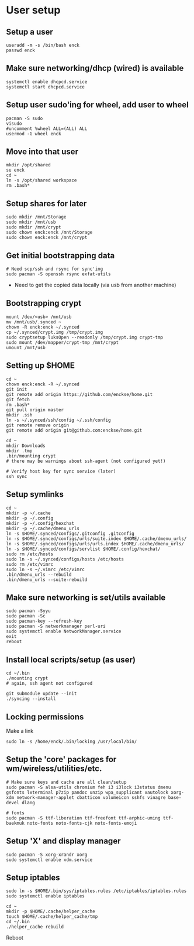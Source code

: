 # User setup

## Setup a user
```
useradd -m -s /bin/bash enck
passwd enck
```

## Make sure networking/dhcp (wired) is available
```
systemctl enable dhcpcd.service
systemctl start dhcpcd.service
```

## Setup user sudo'ing for wheel, add user to wheel
```
pacman -S sudo
visudo
#uncomment %wheel ALL=(ALL) ALL
usermod -G wheel enck
```

## Move into that user
```
mkdir /opt/shared
su enck
cd ~
ln -s /opt/shared workspace
rm .bash*
```

## Setup shares for later
```
sudo mkdir /mnt/Storage
sudo mkdir /mnt/usb
sudo mkdir /mnt/crypt
sudo chown enck:enck /mnt/Storage
sudo chown enck:enck /mnt/crypt
```

## Get initial bootstrapping data
```
# Need scp/ssh and rsync for sync'ing
sudo pacman -S openssh rsync exfat-utils
```

* Need to get the copied data locally (via usb from another machine)

## Bootstrapping crypt
```
mount /dev/<usb> /mnt/usb
mv /mnt/usb/.synced ~
chown -R enck:enck ~/.synced
cp ~/.synced/crypt.img /tmp/crypt.img
sudo cryptsetup luksOpen --readonly /tmp/crypt.img crypt-tmp
sudo mount /dev/mapper/crypt-tmp /mnt/crypt
umount /mnt/usb
```

## Setting up $HOME
```
cd ~
chown enck:enck -R ~/.synced
git init
git remote add origin https://github.com/enckse/home.git
git fetch
rm .bash*
git pull origin master
mkdir .ssh
ln -s ~/.synced/ssh/config ~/.ssh/config
git remote remove origin
git remote add origin git@github.com:enckse/home.git

cd ~
mkdir Downloads
mkdir .tmp
.bin/mounting crypt
# there may be warnings about ssh-agent (not configured yet!)

# Verify host key for sync service (later)
ssh sync
```

## Setup symlinks

```
cd ~
mkdir -p ~/.cache
mkdir -p ~/.config
mkdir -p ~/.config/hexchat
mkdir -p ~/.cache/dmenu_urls
ln -s $HOME/.synced/configs/.gitconfig .gitconfig
ln -s $HOME/.synced/configs/urls/suite.index $HOME/.cache/dmenu_urls/
ln -s $HOME/.synced/configs/urls/urls.index $HOME/.cache/dmenu_urls/
ln -s $HOME/.synced/configs/servlist $HOME/.config/hexchat/
sudo rm /etc/hosts
sudo ln -s ~/.synced/configs/hosts /etc/hosts
sudo rm /etc/vimrc
sudo ln -s ~/.vimrc /etc/vimrc
.bin/dmenu_urls --rebuild
.bin/dmenu_urls --suite-rebuild
```

## Make sure networking is set/utils available
```
sudo pacman -Syyu
sudo pacman -Sc
sudo pacman-key --refresh-key
sudo pacman -S networkmanager perl-uri
sudo systemctl enable NetworkManager.service
exit
reboot
```

## Install local scripts/setup (as user)
```
cd ~/.bin
./mounting crypt
# again, ssh agent not configured

git submodule update --init
./syncing --install
```

## Locking permissions

Make a link
```
sudo ln -s /home/enck/.bin/locking /usr/local/bin/
```

## Setup the 'core' packages for wm/wireless/utilities/etc.
```
# Make sure keys and cache are all clean/setup
sudo pacman -S alsa-utils chromium feh i3 i3lock i3status dmenu gsfonts lxterminal p7zip pandoc unzip wpa_supplicant xautolock xorg-xdm network-manager-applet cbatticon volumeicon sshfs vinagre base-devel dlang

# fonts
sudo pacman -S ttf-liberation ttf-freefont ttf-arphic-uming ttf-baekmuk noto-fonts noto-fonts-cjk noto-fonts-emoji
```

## Setup 'X' and display manager
```
sudo pacman -S xorg-xrandr xorg
sudo systemctl enable xdm.service
```

## Setup iptables
```
sudo ln -s $HOME/.bin/sys/iptables.rules /etc/iptables/iptables.rules
sudo systemctl enable iptables
```

```
cd ~
mkdir -p $HOME/.cache/helper_cache
touch $HOME/.cache/helper_cache/tmp
cd ~/.bin
./helper_cache rebuild
```

Reboot
